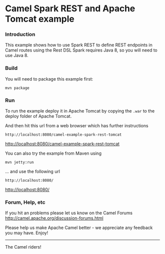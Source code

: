 # Camel Spark REST and Apache Tomcat example

### Introduction
This example shows how to use Spark REST to define REST endpoints in Camel routes using the Rest DSL
Spark requires Java 8, so you will need to use Java 8.


### Build
You will need to package this example first:

	mvn package

### Run

To run the example deploy it in Apache Tomcat by copying the `.war` to the
deploy folder of Apache Tomcat.

And then hit this url from a web browser which has further
instructions
  
	http://localhost:8080/camel-example-spark-rest-tomcat
<http://localhost:8080/camel-example-spark-rest-tomcat>

You can also try the example from Maven using

	mvn jetty:run

... and use the following url
	
	http://localhost:8080/
<http://localhost:8080/>

### Forum, Help, etc 

If you hit an problems please let us know on the Camel Forums <http://camel.apache.org/discussion-forums.html>

Please help us make Apache Camel better - we appreciate any feedback you may
have.  Enjoy!


------------------------
The Camel riders!
